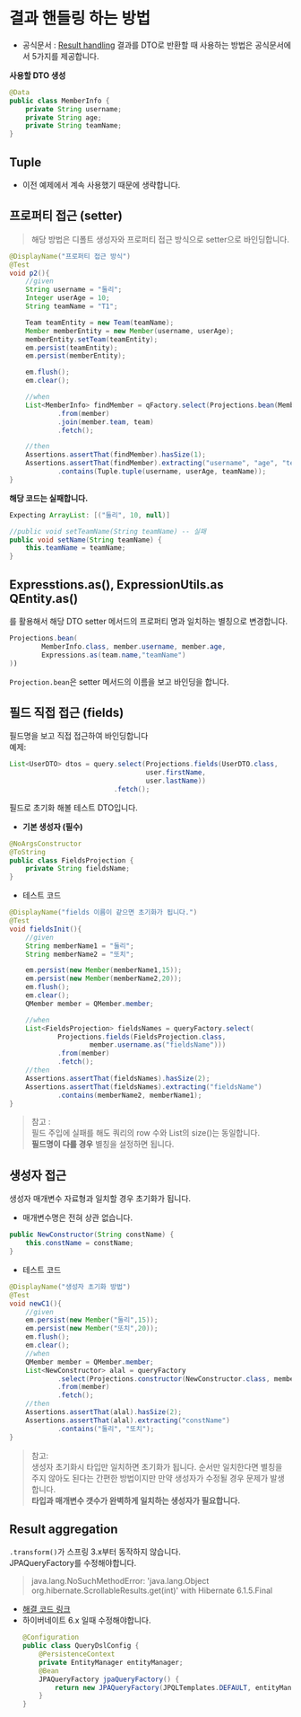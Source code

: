 # 결과 핸들링 하는 방법
+ 공식문서 : [Result handling](http://querydsl.com/static/querydsl/5.0.0/reference/html_single/#result_handling)
  결과를 DTO로 반환할 때 사용하는 방법은 공식문서에서 5가지를 제공합니다.

**사용할 DTO 생성**
```Java
@Data
public class MemberInfo {
    private String username;
    private String age;
    private String teamName;
}
```
## Tuple
+ 이전 예제에서 계속 사용했기 때문에 생략합니다.
## 프로퍼티 접근 (setter)
> 해당 방법은 디폴트 생성자와 프로퍼티 접근 방식으로 setter으로 바인딩합니다.
```Java
@DisplayName("프로퍼티 접근 방식")
@Test
void p2(){
    //given
    String username = "둘리";
    Integer userAge = 10;
    String teamName = "T1";

    Team teamEntity = new Team(teamName);
    Member memberEntity = new Member(username, userAge);
    memberEntity.setTeam(teamEntity);
    em.persist(teamEntity);
    em.persist(memberEntity);

    em.flush();
    em.clear();

    //when
    List<MemberInfo> findMember = qFactory.select(Projections.bean(MemberInfo.class, member.username, member.age, team.name))
            .from(member)
            .join(member.team, team)
            .fetch();

    //then
    Assertions.assertThat(findMember).hasSize(1);
    Assertions.assertThat(findMember).extracting("username", "age", "teamName")
            .contains(Tuple.tuple(username, userAge, teamName));
}
```  
**해당 코드는 실패합니다.**
```Java
Expecting ArrayList: [("둘리", 10, null)]
```  
```Java
//public void setTeamName(String teamName) -- 실패
public void setName(String teamName) {
    this.teamName = teamName;
}
```  
## Expresstions.as(), ExpressionUtils.as QEntity.as()
를 활용해서 해당 DTO setter 메서드의 프로퍼티 명과 일치하는 별칭으로 변경합니다.
```Java
Projections.bean(
        MemberInfo.class, member.username, member.age,
        Expressions.as(team.name,"teamName")
))
```
`Projection.bean`은 setter 메서드의 이름을 보고 바인딩을 합니다.

## 필드 직접 접근 (fields)
필드명을 보고 직접 접근하여 바인딩합니다  
예제:
```Java
List<UserDTO> dtos = query.select(Projections.fields(UserDTO.class, 
                                  user.firstName, 
                                  user.lastName))
                          .fetch();
```  
필드로 초기화 해볼 테스트 DTO입니다.
+ **기본 생성자 (필수)**
```Java
@NoArgsConstructor
@ToString
public class FieldsProjection {
    private String fieldsName;
}
```
+ 테스트 코드
```Java
@DisplayName("fields 이름이 같으면 초기화가 됩니다.")
@Test
void fieldsInit(){
    //given
    String memberName1 = "둘리";
    String memberName2 = "또치";

    em.persist(new Member(memberName1,15));
    em.persist(new Member(memberName2,20));
    em.flush();
    em.clear();
    QMember member = QMember.member;

    //when
    List<FieldsProjection> fieldsNames = queryFactory.select(
            Projections.fields(FieldsProjection.class,
                    member.username.as("fieldsName")))
            .from(member)
            .fetch();
    //then
    Assertions.assertThat(fieldsNames).hasSize(2);
    Assertions.assertThat(fieldsNames).extracting("fieldsName")
            .contains(memberName2, memberName1);
}
```
> 참고 :  
> 필드 주입에 실패를 해도 쿼리의 row 수와 List<DTO>의 size()는 동일합니다.  
**필드명이 다를 경우**
> 별칭을 설정하면 됩니다.

## 생성자 접근
생성자 매개변수 자료형과 일치할 경우 초기화가 됩니다.
+ 매개변수명은 전혀 상관 없습니다.
```Java
public NewConstructor(String constName) {
    this.constName = constName;
}
```
+ 테스트 코드
```Java
@DisplayName("생성자 초기화 방법")
@Test
void newC1(){
    //given
    em.persist(new Member("둘리",15));
    em.persist(new Member("또치",20));
    em.flush();
    em.clear();
    //when
    QMember member = QMember.member;
    List<NewConstructor> alal = queryFactory
            .select(Projections.constructor(NewConstructor.class, member.username.as("alalalal")))
            .from(member)
            .fetch();
    //then
    Assertions.assertThat(alal).hasSize(2);
    Assertions.assertThat(alal).extracting("constName")
            .contains("둘리", "또치");
}
```  
> 참고:  
> 생성자 초기화시 타입만 일치하면 초기화가 됩니다.
> 순서만 일치한다면 별칭을 주지 않아도 된다는 간편한 방법이지만
> 만약 생성자가 수정될 경우 문제가 발생합니다.  
> **타입과 매개변수 갯수가 완벽하게 일치하는 생성자가 필요합니다.**

## Result aggregation
`.transform()`가 스프링 3.x부터 동작하지 않습니다.  
JPAQueryFactory를 수정해야합니다.

> java.lang.NoSuchMethodError: 'java.lang.Object org.hibernate.ScrollableResults.get(int)' with Hibernate 6.1.5.Final

+ [해결 코드 링크](https://github.com/querydsl/querydsl/issues/3428)
+ 하이버네이트 6.x 일때 수정해야합니다.
    ```Java
    @Configuration
    public class QueryDslConfig {
        @PersistenceContext
        private EntityManager entityManager;
        @Bean
        JPAQueryFactory jpaQueryFactory() {
            return new JPAQueryFactory(JPQLTemplates.DEFAULT, entityManager);
        }
    }
    ```